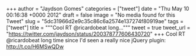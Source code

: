 
+++
author = "Jaydson Gomes"
categories = ["tweet"]
date = "Thu May 10 00:16:38 +0000 2012"
draft = false
image = "No media found for this Tweet"
slug = "5dc31966d2e9c35c86c6a2574e137274f80919ae"
tags = ["tweet"]
title = """Cool RT @ricardobeat long..."""
tweet = true
tweet_url = "https://twitter.com/jaydson/status/200378777606430720"
+++
Cool RT @ricardobeat long time since I'd seen a really nice jQuery plugin: http://t.co/H6MSwQDw
